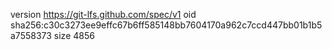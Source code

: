version https://git-lfs.github.com/spec/v1
oid sha256:c30c3273ee9effc67b6ff585148bb7604170a962c7ccd447bb01b1b5a7558373
size 4856
